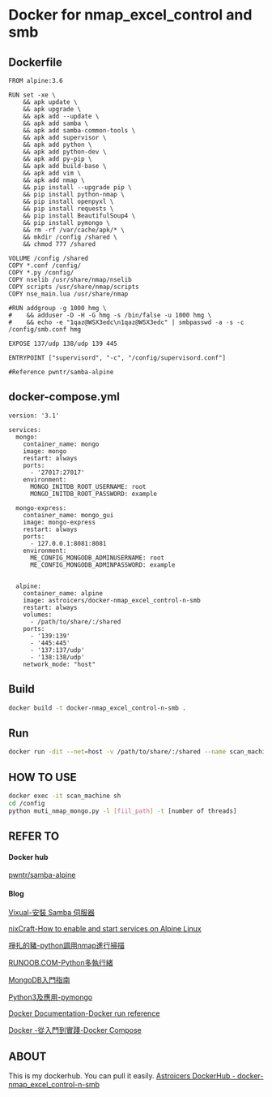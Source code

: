 Docker for nmap_excel_control and smb
===================

## Dockerfile
```
FROM alpine:3.6

RUN set -xe \
    && apk update \
    && apk upgrade \
    && apk add --update \
    && apk add samba \
    && apk add samba-common-tools \
    && apk add supervisor \
    && apk add python \
    && apk add python-dev \
    && apk add py-pip \
    && apk add build-base \
    && apk add vim \
    && apk add nmap \
    && pip install --upgrade pip \
    && pip install python-nmap \
    && pip install openpyxl \
    && pip install requests \
    && pip install BeautifulSoup4 \
    && pip install pymongo \
    && rm -rf /var/cache/apk/* \
    && mkdir /config /shared \
    && chmod 777 /shared

VOLUME /config /shared
COPY *.conf /config/
COPY *.py /config/
COPY nselib /usr/share/nmap/nselib
COPY scripts /usr/share/nmap/scripts
COPY nse_main.lua /usr/share/nmap

#RUN addgroup -g 1000 hmg \
#    && adduser -D -H -G hmg -s /bin/false -u 1000 hmg \
#    && echo -e "1qaz@WSX3edc\n1qaz@WSX3edc" | smbpasswd -a -s -c /config/smb.conf hmg

EXPOSE 137/udp 138/udp 139 445

ENTRYPOINT ["supervisord", "-c", "/config/supervisord.conf"]

#Reference pwntr/samba-alpine

```
## docker-compose.yml
```
version: '3.1'

services:
  mongo:
    container_name: mongo
    image: mongo
    restart: always
    ports:
      - '27017:27017'
    environment:
      MONGO_INITDB_ROOT_USERNAME: root
      MONGO_INITDB_ROOT_PASSWORD: example

  mongo-express:
    container_name: mongo_gui
    image: mongo-express
    restart: always
    ports:
      - 127.0.0.1:8081:8081
    environment:
      ME_CONFIG_MONGODB_ADMINUSERNAME: root
      ME_CONFIG_MONGODB_ADMINPASSWORD: example


  alpine:
    container_name: alpine
    image: astroicers/docker-nmap_excel_control-n-smb
    restart: always
    volumes:
      - /path/to/share/:/shared
    ports:
      - '139:139'
      - '445:445'
      - '137:137/udp'
      - '138:138/udp'
    network_mode: "host"
```
## Build 
```sh
docker build -t docker-nmap_excel_control-n-smb .
```

## Run
```sh
docker run -dit --net=host -v /path/to/share/:/shared --name scan_machine astroicers/docker-nmap_excel_control-n-smb
```

## HOW TO USE
```sh
docker exec -it scan_machine sh
cd /config
python muti_nmap_mongo.py -l [fiil_path] -t [number of threads]
```
## REFER TO

#### Docker hub
[pwntr/samba-alpine](https://hub.docker.com/r/pwntr/samba-alpine/)

#### Blog
[Vixual-安裝 Samba 伺服器](http://www.vixual.net/blog/archives/82)

[nixCraft-How to enable and start services on Alpine Linux](https://www.cyberciti.biz/faq/how-to-enable-and-start-services-on-alpine-linux/)

[掙扎的豬-python調用nmap進行掃描](https://www.cnblogs.com/darkpig/p/5691469.html)

[RUNOOB.COM-Python多執行緒](http://www.runoob.com/python/python-multithreading.html)

[MongoDB入門指南](https://jockchou.gitbooks.io/getting-started-with-mongodb/content/index.html)

[Python3及應用-pymongo](https://ecmadao.gitbooks.io/python3/content/pymongo.html)

[Docker Documentation-Docker run reference](https://docs.docker.com/engine/reference/run/#expose-incoming-ports)

[Docker -從入門到實踐-Docker Compose](https://yeasy.gitbooks.io/docker_practice/compose/)

## ABOUT
This is my dockerhub.
You can pull it easily.
[Astroicers DockerHub - docker-nmap_excel_control-n-smb](https://hub.docker.com/r/astroicers/docker-nmap_excel_control-n-smb/)
